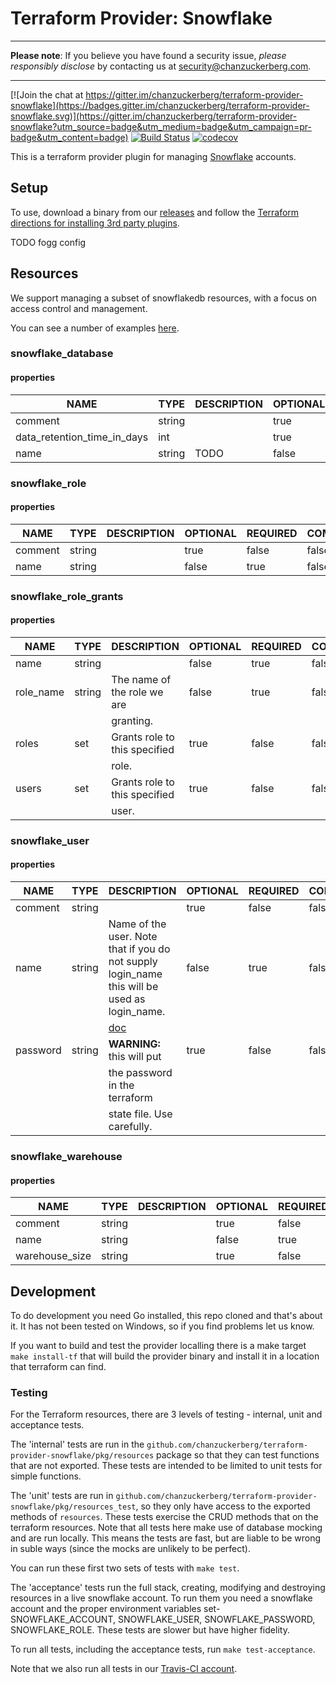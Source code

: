 # Terraform Provider: Snowflake

----

**Please note**: If you believe you have found a security issue, _please responsibly disclose_ by contacting us at [security@chanzuckerberg.com](mailto:security@chanzuckerberg.com).

----

[![Join the chat at https://gitter.im/chanzuckerberg/terraform-provider-snowflake](https://badges.gitter.im/chanzuckerberg/terraform-provider-snowflake.svg)](https://gitter.im/chanzuckerberg/terraform-provider-snowflake?utm_source=badge&utm_medium=badge&utm_campaign=pr-badge&utm_content=badge) [![Build Status](https://travis-ci.com/chanzuckerberg/terraform-provider-snowflake.svg?branch=master)](https://travis-ci.com/chanzuckerberg/terraform-provider-snowflake) [![codecov](https://codecov.io/gh/chanzuckerberg/terraform-provider-snowflake/branch/master/graph/badge.svg)](https://codecov.io/gh/chanzuckerberg/terraform-provider-snowflake)

This is a terraform provider plugin for managing [Snowflake](http://snowflakedb.com) accounts.

## Setup

To use, download a binary from our [releases](https://github.com/chanzuckerberg/terraform-provider-snowflake/releases) and follow the [Terraform directions for installing 3rd party plugins](https://www.terraform.io/docs/configuration/providers.html#third-party-plugins).

TODO fogg config

## Resources

We support managing a subset of snowflakedb resources, with a focus on access control and management.

You can see a number of examples [here](examples).

<!-- START -->

### snowflake_database

#### properties

|            NAME             |  TYPE  | DESCRIPTION | OPTIONAL | REQUIRED  | COMPUTED | DEFAULT |
|-----------------------------|--------|-------------|----------|-----------|----------|---------|
| comment                     | string |             | true     | false     | false    | ""      |
| data_retention_time_in_days | int    |             | true     | false     | true     | <nil>   |
| name                        | string | TODO        | false    | true      | false    | <nil>   |

### snowflake_role

#### properties

|  NAME   |  TYPE  | DESCRIPTION | OPTIONAL | REQUIRED  | COMPUTED | DEFAULT |
|---------|--------|-------------|----------|-----------|----------|---------|
| comment | string |             | true     | false     | false    | <nil>   |
| name    | string |             | false    | true      | false    | <nil>   |

### snowflake_role_grants

#### properties

|   NAME    |  TYPE  |          DESCRIPTION           | OPTIONAL | REQUIRED  | COMPUTED | DEFAULT |
|-----------|--------|--------------------------------|----------|-----------|----------|---------|
| name      | string |                                | false    | true      | false    | <nil>   |
| role_name | string | The name of the role we are    | false    | true      | false    | <nil>   |
|           |        | granting.                      |          |           |          |         |
| roles     | set    | Grants role to this specified  | true     | false     | false    | <nil>   |
|           |        | role.                          |          |           |          |         |
| users     | set    | Grants role to this specified  | true     | false     | false    | <nil>   |
|           |        | user.                          |          |           |          |         |

### snowflake_user

#### properties

|   NAME   |  TYPE  |                                           DESCRIPTION                                            | OPTIONAL | REQUIRED  | COMPUTED | DEFAULT |
|----------|--------|--------------------------------------------------------------------------------------------------|----------|-----------|----------|---------|
| comment  | string |                                                                                                  | true     | false     | false    | <nil>   |
| name     | string | Name of the user. Note that if you do not supply login_name this will be used as login_name.     | false    | true      | false    | <nil>   |
|          |        | [doc](https://docs.snowflake.net/manuals/sql-reference/sql/create-user.html#required-parameters) |          |           |          |         |
| password | string | **WARNING:** this will put                                                                       | true     | false     | false    | <nil>   |
|          |        | the password in the terraform                                                                    |          |           |          |         |
|          |        | state file. Use carefully.                                                                       |          |           |          |         |

### snowflake_warehouse

#### properties

|      NAME      |  TYPE  | DESCRIPTION | OPTIONAL | REQUIRED  | COMPUTED | DEFAULT |
|----------------|--------|-------------|----------|-----------|----------|---------|
| comment        | string |             | true     | false     | false    | ""      |
| name           | string |             | false    | true      | false    | <nil>   |
| warehouse_size | string |             | true     | false     | true     | <nil>   |
<!-- END -->

## Development

To do development you need Go installed, this repo cloned and that's about it. It has not been tested on Windows, so if you find problems let us know.

If you want to build and test the provider localling there is a make target `make install-tf` that will build the provider binary and install it in a location that terraform can find.

### Testing

For the Terraform resources, there are 3 levels of testing - internal, unit and acceptance tests.

The 'internal' tests are run in the `github.com/chanzuckerberg/terraform-provider-snowflake/pkg/resources` package so that they can test functions that are not exported. These tests are intended to be limited to unit tests for simple functions.

The 'unit' tests are run in  `github.com/chanzuckerberg/terraform-provider-snowflake/pkg/resources_test`, so they only have access to the exported methods of `resources`. These tests exercise the CRUD methods that on the terraform resources. Note that all tests here make use of database mocking and are run locally. This means the tests are fast, but are liable to be wrong in suble ways (since the mocks are unlikely to be perfect).

You can run these first two sets of tests with `make test`.

The 'acceptance' tests run the full stack, creating, modifying and destroying resources in a live snowflake account. To run them you need a snowflake account and the proper environment variables set- SNOWFLAKE_ACCOUNT, SNOWFLAKE_USER, SNOWFLAKE_PASSWORD, SNOWFLAKE_ROLE. These tests are slower but have higher fidelity.

To run all tests, including the acceptance tests, run `make test-acceptance`.

Note that we also run all tests in our [Travis-CI account](https://travis-ci.com/chanzuckerberg/terraform-provider-snowflake).
